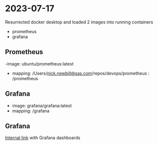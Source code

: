# 2023-07-17

Resurrected docker desktop and loaded 2 images into running containers
- prometheus
- grafana

## Prometheus

-image: ubuntu/prometheus:latest
- mapping: /Users/nick.newbill@sas.com/repos/devops/prometheus : /prometheus

## Grafana

- image: grafana/grafana:latest
- mapping:  /grafana

## Grafana

[Internal link](https://gitlab.sas.com/mtliaj/local-v4m/) with Grafana dashboards